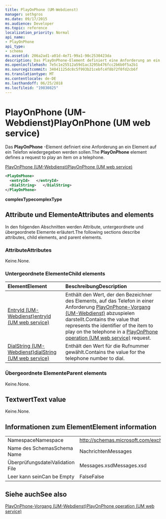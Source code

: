 ```yaml
---
title: PlayOnPhone (UM-Webdienst)
manager: sethgros
ms.date: 09/17/2015
ms.audience: Developer
ms.topic: reference
localization_priority: Normal
api_name:
- PlayOnPhone
api_type:
- schema
ms.assetid: 206a2ad1-a01d-4e71-99a1-90c2530423da
description: Das PlayOnPhone-Element definiert eine Anforderung an ein Element auf ein Telefon wiedergegeben werden sollen.
ms.openlocfilehash: 7e5c1e25512a59d1ac3295b476fcc2b6b0f5a2b1
ms.sourcegitcommit: 34041125dc8c5f993b21cebfc4f8b72f0fd2cb6f
ms.translationtype: MT
ms.contentlocale: de-DE
ms.lasthandoff: 06/25/2018
ms.locfileid: "19830825"
---
```

# <a name="playonphone-um-web-service"></a><span data-ttu-id="04233-103">PlayOnPhone (UM-Webdienst)</span><span class="sxs-lookup"><span data-stu-id="04233-103">PlayOnPhone (UM web service)</span></span>

<span data-ttu-id="04233-104">Das **PlayOnPhone** -Element definiert eine Anforderung an ein Element auf ein Telefon wiedergegeben werden sollen.</span><span class="sxs-lookup"><span data-stu-id="04233-104">The **PlayOnPhone** element defines a request to play an item on a telephone.</span></span> 
  
[<span data-ttu-id="04233-105">PlayOnPhone (UM-Webdienst)</span><span class="sxs-lookup"><span data-stu-id="04233-105">PlayOnPhone (UM web service)</span></span>](playonphone-um-web-service.md)
  
```xml
<PlayOnPhone>
  <entryId>   </entryId>
  <DialString>   </DialString>
</PlayOnPhone>
```

 <span data-ttu-id="04233-106">**complexType**</span><span class="sxs-lookup"><span data-stu-id="04233-106">**complexType**</span></span>
## <a name="attributes-and-elements"></a><span data-ttu-id="04233-107">Attribute und Elemente</span><span class="sxs-lookup"><span data-stu-id="04233-107">Attributes and elements</span></span>

<span data-ttu-id="04233-108">In den folgenden Abschnitten werden Attribute, untergeordnete und übergeordnete Elemente erläutert.</span><span class="sxs-lookup"><span data-stu-id="04233-108">The following sections describe attributes, child elements, and parent elements.</span></span>
  
### <a name="attributes"></a><span data-ttu-id="04233-109">Attribute</span><span class="sxs-lookup"><span data-stu-id="04233-109">Attributes</span></span>

<span data-ttu-id="04233-110">Keine.</span><span class="sxs-lookup"><span data-stu-id="04233-110">None.</span></span>
  
### <a name="child-elements"></a><span data-ttu-id="04233-111">Untergeordnete Elemente</span><span class="sxs-lookup"><span data-stu-id="04233-111">Child elements</span></span>

|<span data-ttu-id="04233-112">**Element**</span><span class="sxs-lookup"><span data-stu-id="04233-112">**Element**</span></span>|<span data-ttu-id="04233-113">**Beschreibung**</span><span class="sxs-lookup"><span data-stu-id="04233-113">**Description**</span></span>|
|:-----|:-----|
|[<span data-ttu-id="04233-114">EntryId (UM-Webdienst)</span><span class="sxs-lookup"><span data-stu-id="04233-114">entryId (UM web service)</span></span>](entryid-um-web-service.md) <br/> |<span data-ttu-id="04233-115">Enthält den Wert, der den Bezeichner des Elements, auf das Telefon in einer Anforderung [PlayOnPhone-Vorgang (UM-Webdienst)](playonphone-operation-um-web-service.md) abzuspielen darstellt.</span><span class="sxs-lookup"><span data-stu-id="04233-115">Contains the value that represents the identifier of the item to play on the telephone in a [PlayOnPhone operation (UM web service)](playonphone-operation-um-web-service.md) request.</span></span>  <br/> |
|[<span data-ttu-id="04233-116">DialString (UM-Webdienst)</span><span class="sxs-lookup"><span data-stu-id="04233-116">dialString (UM web service)</span></span>](dialstring-um-web-service.md) <br/> |<span data-ttu-id="04233-117">Enthält den Wert für die Rufnummer gewählt.</span><span class="sxs-lookup"><span data-stu-id="04233-117">Contains the value for the telephone number to dial.</span></span>  <br/> |
   
### <a name="parent-elements"></a><span data-ttu-id="04233-118">Übergeordnete Elemente</span><span class="sxs-lookup"><span data-stu-id="04233-118">Parent elements</span></span>

<span data-ttu-id="04233-119">Keine.</span><span class="sxs-lookup"><span data-stu-id="04233-119">None.</span></span>
  
## <a name="text-value"></a><span data-ttu-id="04233-120">Textwert</span><span class="sxs-lookup"><span data-stu-id="04233-120">Text value</span></span>

<span data-ttu-id="04233-121">Keine.</span><span class="sxs-lookup"><span data-stu-id="04233-121">None.</span></span>
  
## <a name="element-information"></a><span data-ttu-id="04233-122">Informationen zum Element</span><span class="sxs-lookup"><span data-stu-id="04233-122">Element information</span></span>

|||
|:-----|:-----|
|<span data-ttu-id="04233-123">Namespace</span><span class="sxs-lookup"><span data-stu-id="04233-123">Namespace</span></span>  <br/> |http://schemas.microsoft.com/exchange/services/2006/messages  <br/> |
|<span data-ttu-id="04233-124">Name des Schemas</span><span class="sxs-lookup"><span data-stu-id="04233-124">Schema Name</span></span>  <br/> |<span data-ttu-id="04233-125">Nachrichten</span><span class="sxs-lookup"><span data-stu-id="04233-125">Messages</span></span>  <br/> |
|<span data-ttu-id="04233-126">Überprüfungsdatei</span><span class="sxs-lookup"><span data-stu-id="04233-126">Validation File</span></span>  <br/> |<span data-ttu-id="04233-127">Messages.xsd</span><span class="sxs-lookup"><span data-stu-id="04233-127">Messages.xsd</span></span>  <br/> |
|<span data-ttu-id="04233-128">Leer kann sein</span><span class="sxs-lookup"><span data-stu-id="04233-128">Can be Empty</span></span>  <br/> |<span data-ttu-id="04233-129">False</span><span class="sxs-lookup"><span data-stu-id="04233-129">False</span></span>  <br/> |
   
## <a name="see-also"></a><span data-ttu-id="04233-130">Siehe auch</span><span class="sxs-lookup"><span data-stu-id="04233-130">See also</span></span>



[<span data-ttu-id="04233-131">PlayOnPhone-Vorgang (UM-Webdienst)</span><span class="sxs-lookup"><span data-stu-id="04233-131">PlayOnPhone operation (UM web service)</span></span>](playonphone-operation-um-web-service.md)

